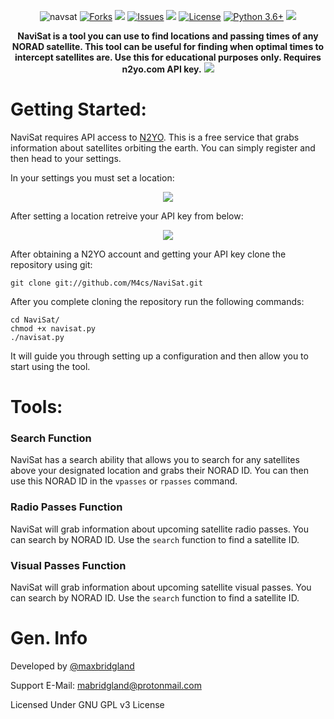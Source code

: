 <p align="center">
  <img src="https://i.imgur.com/dRgR69y.png" alt="navsat">
  <a href="https://github.com/M4cs/NaviSat/network"><img src="https://img.shields.io/github/forks/M4cs/NaviSat.svg" alt="Forks"></a>
  <a href="https://github.com/M4cs/NaviSat/stargazers"><img src="https://img.shields.io/github/stars/M4cs/NaviSat.svg" atl="Stars"></a>
  <a href="https://github.com/M4cs/NaviSat/issues"><img src="https://img.shields.io/github/issues/M4cs/NaviSat.svg" alt="Issues"></a>
  <a href=""><img src="https://img.shields.io/badge/version-1.0.0-green.svg?syle=popout"></a>
  <a href="https://github.com/M4cs/NaviSat/blob/master/LICENSE.md"><img src="https://img.shields.io/github/license/M4cs/NaviSat.svg" alt="License"></a>
  <a href="http://www.python.org/download/"><img alt="Python 3.6+" src="https://img.shields.io/badge/Python-3.6+-yellow.svg"></a>
  <a href="https://discord.gg/7VN9VZe"><img src="https://img.shields.io/badge/discord-join-blue.svg?syle=popout"></a>
</p>
<p align="center">
  <b>NaviSat is a tool you can use to find locations and passing times of any NORAD satellite. This tool can be useful for finding when optimal times to intercept satellites are. Use this for educational purposes only. Requires n2yo.com API key.</b>
  <a href="https://asciinema.org/a/bYgFFg1yDqLyNoRSB9B9VRkV1" target="_blank"><img src="https://asciinema.org/a/bYgFFg1yDqLyNoRSB9B9VRkV1.svg" /></a>
</p>

# Getting Started:

NaviSat requires API access to [N2YO](https://n2yo.com/login/register). This is a free service that grabs information about satellites orbiting the earth. You can simply register and then head to your settings.

In your settings you must set a location:
<p align="center">
  <img src="https://image.prntscr.com/image/x9cjfKwVTAeI2jsRVhJqVw.png">
</p>

After setting a location retreive your API key from below:
<p align="center">
  <img src="https://image.prntscr.com/image/MFjYc9N1SpavA9sMRSd58A.png">
</p>

After obtaining a N2YO account and getting your API key clone the repository using git:
```
git clone git://github.com/M4cs/NaviSat.git
```

After you complete cloning the repository run the following commands:
```
cd NaviSat/
chmod +x navisat.py
./navisat.py
```

It will guide you through setting up a configuration and then allow you to start using the tool.

# Tools:

### Search Function

NaviSat has a search ability that allows you to search for any satellites above your designated location and grabs their NORAD ID. You can then use this NORAD ID in the `vpasses` or `rpasses` command. 

### Radio Passes Function

NaviSat will grab information about upcoming satellite radio passes. You can search by NORAD ID. Use the `search` function to find a satellite ID.

### Visual Passes Function

NaviSat will grab information about upcoming satellite visual passes. You can search by NORAD ID. Use the `search` function to find a satellite ID.

# Gen. Info

Developed by [@maxbridgland](https://twitter.com/maxbridgland)

Support E-Mail: [mabridgland@protonmail.com](mailto://mabridgland@protonmail.com)

Licensed Under GNU GPL v3 License 
